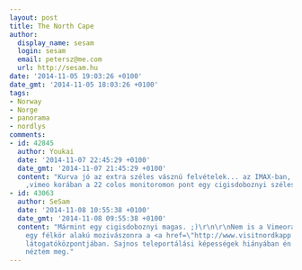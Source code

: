 ```yaml
---
layout: post
title: The North Cape
author:
  display_name: sesam
  login: sesam
  email: petersz@me.com
  url: http://sesam.hu
date: '2014-11-05 19:03:26 +0100'
date_gmt: '2014-11-05 18:03:26 +0100'
tags:
- Norway
- Norge
- panorama
- nordlys
comments:
- id: 42845
  author: Youkai
  date: '2014-11-07 22:45:29 +0100'
  date_gmt: '2014-11-07 21:45:29 +0100'
  content: "Kurva jó az extra széles vásznú felvételek... az IMAX-ban, de nem a youtube
    ,vimeo korában a 22 colos monitoromon pont egy cigisdoboznyi széles...\r\n\r\nhttps://pbs.twimg.com/media/B13qlrTIcAAteyT.jpg"
- id: 43063
  author: SeSam
  date: '2014-11-08 10:55:38 +0100'
  date_gmt: '2014-11-08 09:55:38 +0100'
  content: "Mármint egy cigisdoboznyi magas. ;)\r\n\r\nNem is a Vimeora készült, hanem
    egy félkör alakú mozivászonra a <a href=\"http://www.visitnordkapp.net\" rel=\"nofollow\">Nordkapp</a>
    látogatóközpontjában. Sajnos teleportálási képességek hiányában én is csak a tévén
    néztem meg."
---
```



